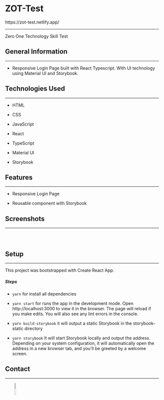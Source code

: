 <h1>ZOT-Test</h1>
<p>https://zot-test.netlify.app/</p>
<hr><p>Zero One Technology Skill Test</p><h2>General Information</h2>
<hr><ul>
<li>Responsive Login Page built with React Typescript.
With UI technology using Material UI and Storybook.</li>
</ul><h2>Technologies Used</h2>
<hr><ul>
<li>HTML</li>
</ul><ul>
<li>CSS</li>
</ul><ul>
<li>JavaScript</li>
</ul><ul>
<li>React</li>
</ul><ul>
<li>TypeScript</li>
</ul><ul>
<li>Material UI</li>
</ul><ul>
<li>Storybook</li>
</ul><h2>Features</h2>
<hr><ul>
<li>Responsive Login Page</li>
</ul><ul>
<li>Reusable component with Storybook</li>
</ul><h2>Screenshots</h2>
<hr><p><img src="https://user-images.githubusercontent.com/79769140/216711145-53fd12ed-9ac5-4ae2-876d-89513053249c.png" alt=""></p><p><img src="https://user-images.githubusercontent.com/79769140/216711730-7d5d8b02-e571-45f6-b069-833319e65774.png" alt=""></p><p><img src="https://user-images.githubusercontent.com/79769140/216714787-bd37058c-e37c-4789-a037-ca42676db346.jpg" alt=""></p><h2>Setup</h2>
<hr><p>This project was bootstrapped with Create React App.</p><h5>Steps</h5><ul>
<li><code>yarn</code> for install all dependencies</li>
</ul><ul>
<li><code>yarn start</code> for runs the app in the development mode. Open http://localhost:3000 to view it in the browser.  The page will reload if you make edits. You will also see any lint errors in the console.</li>
</ul><ul>
<li><code>yarn build-storybook</code> it will output a static Storybook in the storybook-static directory</li>
</ul><ul>
<li><code>yarn storybook</code> It will start Storybook locally and output the address. Depending on your system configuration, it will automatically open the address in a new browser tab, and you'll be greeted by a welcome screen.</li>
</ul><h2>Contact</h2>
<hr><p><span style="margin-right: 30px;"></span><a href="https://www.linkedin.com/in/sandi-muhamad-rizalul/"><img target="_blank" src="https://cdn.jsdelivr.net/gh/devicons/devicon/icons/linkedin/linkedin-original.svg" style="width: 10%;"></a></p>
